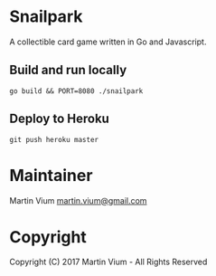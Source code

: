 # Snailpark

A collectible card game written in Go and Javascript.

## Build and run locally

    go build && PORT=8080 ./snailpark

## Deploy to Heroku

    git push heroku master

# Maintainer

Martin Vium <martin.vium@gmail.com>

# Copyright

Copyright (C) 2017 Martin Vium - All Rights Reserved
